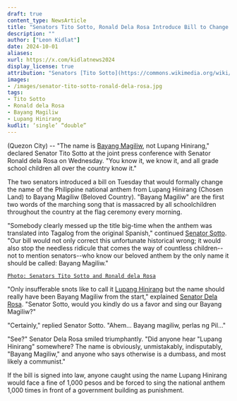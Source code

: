```yaml
---
draft: true
content_type: NewsArticle
title: "Senators Tito Sotto, Ronald Dela Rosa Introduce Bill to Change 'Lupang Hinirang' to 'Bayang Magiliw'"
description: ""
author: ["Leon Kidlat"]
date: 2024-10-01
aliases:
xurl: https://x.com/kidlatnews2024
display_license: true
attribution: "Senators [Tito Sotto](https://commons.wikimedia.org/wiki/File:Tito_Sotto_III_(cropped).jpg) and [Ronald dela Rosa](https://commons.wikimedia.org/wiki/File:Ronald_dela_Rosa_073116.jpg) from Wikimedia."
images:
- /images/senator-tito-sotto-ronald-dela-rosa.jpg
tags:
- Tito Sotto
- Ronald dela Rosa
- Bayang Magiliw
- Lupang Hinirang
kudlit: ‘single’ “double”
---
```

(Quezon City) -- "The name is [Bayang Magiliw](/tags/bayang-magiliw), not Lupang Hinirang," declared Senator Tito Sotto at the joint press conference with Senator Ronald dela Rosa on Wednesday. "You know it, we know it, and all grade school children all over the country know it."

The two senators introduced a bill on Tuesday that would formally change the name of the Philippine national anthem from Lupang Hinirang (Chosen Land) to Bayang Magiliw (Beloved Country). "Bayang Magiliw" are the first two words of the marching song that is massacred by all schoolchildren throughout the country at the flag ceremony every morning.

"Somebody clearly messed up the title big-time when the anthem was translated into Tagalog from the original Spanish," continued [Senator Sotto](/tags/tito-sotto). "Our bill would not only correct this unfortunate historical wrong; it would also stop the needless ridicule that comes the way of countless children--not to mention senators--who know our beloved anthem by the only name it should be called: Bayang Magiliw."

[`Photo: Senators Tito Sotto and Ronald dela Rosa`](/images/senator-tito-sotto-ronald-dela-rosa.jpg)

"Only insufferable snots like to call it [Lupang Hinirang](/tags/lupang-hinirang) but the name should really have been Bayang Magiliw from the start," explained [Senator Dela Rosa](/tags/ronald-dela-rosa). "Senator Sotto, would you kindly do us a favor and sing our Bayang Magiliw?"

"Certainly," replied Senator Sotto. "Ahem... Bayang magiliw, perlas ng Pil..."

"See?" Senator Dela Rosa smiled triumphantly. "Did anyone hear "Lupang Hinirang" somewhere? The name is obviously, unmistakably, indisputably, "Bayang Magiliw," and anyone who says otherwise is a dumbass, and most likely a communist."

If the bill is signed into law, anyone caught using the name Lupang Hinirang would face a fine of 1,000 pesos and be forced to sing the national anthem 1,000 times in front of a government building as punishment.
